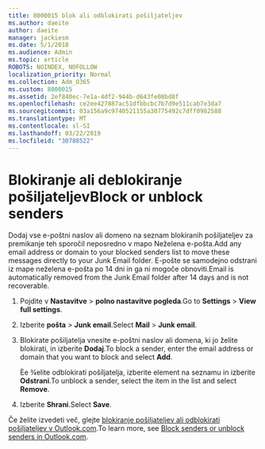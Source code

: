 ```yaml
---
title: 8000015 blok ali odblokirati pošiljateljev
ms.author: daeite
author: daeite
manager: jackiesm
ms.date: 5/1/2018
ms.audience: Admin
ms.topic: article
ROBOTS: NOINDEX, NOFOLLOW
localization_priority: Normal
ms.collection: Adm_O365
ms.custom: 8000015
ms.assetid: 2ef840ec-7e1a-4df2-944b-d643fe08bd8f
ms.openlocfilehash: ce2ee427887ac51dfbbcbc7b7d9e511cab7e3da7
ms.sourcegitcommit: 03a156a9c9740521155a30775492c7dff0982588
ms.translationtype: MT
ms.contentlocale: sl-SI
ms.lasthandoff: 03/22/2019
ms.locfileid: "30788522"
---
```

# <a name="block-or-unblock-senders"></a><span data-ttu-id="43cc6-102">Blokiranje ali deblokiranje pošiljateljev</span><span class="sxs-lookup"><span data-stu-id="43cc6-102">Block or unblock senders</span></span>

<span data-ttu-id="43cc6-103">Dodaj vse e-poštni naslov ali domeno na seznam blokiranih pošiljateljev za premikanje teh sporočil neposredno v mapo Neželena e-pošta.</span><span class="sxs-lookup"><span data-stu-id="43cc6-103">Add any email address or domain to your blocked senders list to move these messages directly to your Junk Email folder.</span></span> <span data-ttu-id="43cc6-104">E-pošte se samodejno odstrani iz mape neželena e-pošta po 14 dni in ga ni mogoče obnoviti.</span><span class="sxs-lookup"><span data-stu-id="43cc6-104">Email is automatically removed from the Junk Email folder after 14 days and is not recoverable.</span></span>
  
1. <span data-ttu-id="43cc6-105">Pojdite v **Nastavitve** \> **polno nastavitve pogleda**.</span><span class="sxs-lookup"><span data-stu-id="43cc6-105">Go to **Settings** \> **View full settings**.</span></span> 
    
2. <span data-ttu-id="43cc6-106">Izberite **pošta** \> **Junk email**.</span><span class="sxs-lookup"><span data-stu-id="43cc6-106">Select **Mail** \> **Junk email**.</span></span> 
    
3. <span data-ttu-id="43cc6-107">Blokirate pošiljatelja vnesite e-poštni naslov ali domena, ki jo želite blokirati, in izberite **Dodaj**.</span><span class="sxs-lookup"><span data-stu-id="43cc6-107">To block a sender, enter the email address or domain that you want to block and select **Add**.</span></span> 
    
    <span data-ttu-id="43cc6-108">Èe ¾elite odblokirati pošiljatelja, izberite element na seznamu in izberite **Odstrani**.</span><span class="sxs-lookup"><span data-stu-id="43cc6-108">To unblock a sender, select the item in the list and select **Remove**.</span></span>
    
4. <span data-ttu-id="43cc6-109">Izberite **Shrani**.</span><span class="sxs-lookup"><span data-stu-id="43cc6-109">Select **Save**.</span></span> 
    
<span data-ttu-id="43cc6-110">Če želite izvedeti več, glejte [blokiranje pošiljateljev ali odblokirati pošiljateljev v Outlook.com](https://go.microsoft.com/fwlink/p/?linkid=873133).</span><span class="sxs-lookup"><span data-stu-id="43cc6-110">To learn more, see [Block senders or unblock senders in Outlook.com](https://go.microsoft.com/fwlink/p/?linkid=873133).</span></span>
  

